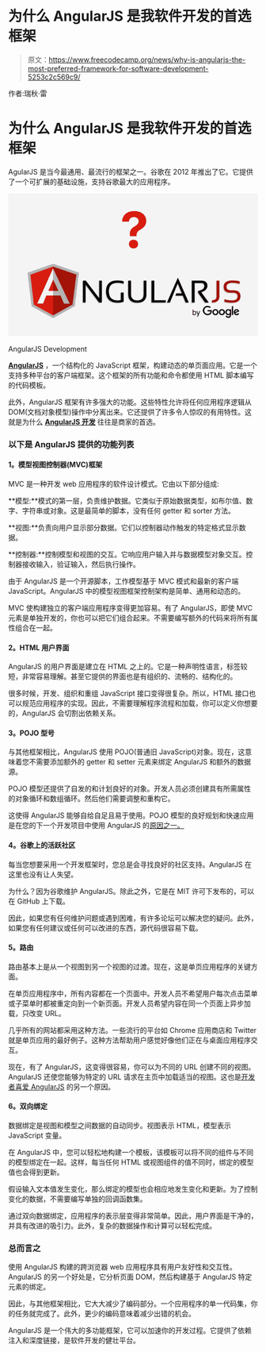# 为什么 AngularJS 是我软件开发的首选框架

> 原文：<https://www.freecodecamp.org/news/why-is-angularjs-the-most-preferred-framework-for-software-development-5253c2c569c9/>

作者:瑞秋·雷

# **为什么 AngularJS 是我软件开发的首选框架**

AgularJS 是当今最通用、最流行的框架之一。谷歌在 2012 年推出了它。它提供了一个可扩展的基础设施，支持谷歌最大的应用程序。

![VLTdJGaboORQvfdim35EVVWF3koDO3aX3feX](img/994e6aff63f96298b24ebacf2fcc2231.png)

AngularJS Development

[**AngularJS**](https://angularjs.org/) ，一个结构化的 JavaScript 框架，构建动态的单页面应用。它是一个支持多种平台的客户端框架。这个框架的所有功能和命令都使用 HTML 脚本编写的代码模板。

此外，AngularJS 框架有许多强大的功能。这些特性允许将任何应用程序逻辑从 DOM(文档对象模型)操作中分离出来。它还提供了许多令人惊叹的有用特性。这就是为什么 [**AngularJS 开发**](https://www.goodfirms.co/directory/languages/top-software-development-companies/angularjs) 往往是商家的首选。

### **以下是 AngularJS 提供的功能列表**

#### **1。模型视图控制器(MVC)框架**

MVC 是一种开发 web 应用程序的软件设计模式。它由以下部分组成:

**模型:**模式的第一层，负责维护数据。它类似于原始数据类型，如布尔值、数字、字符串或对象。这是最简单的脚本，没有任何 getter 和 sorter 方法。

**视图:**负责向用户显示部分数据。它们以控制器动作触发的特定格式显示数据。

**控制器:**控制模型和视图的交互。它响应用户输入并与数据模型对象交互。控制器接收输入，验证输入，然后执行操作。

由于 AngularJS 是一个开源脚本，工作模型基于 MVC 模式和最新的客户端 JavaScript。AngularJS 中的模型视图框架控制架构是简单、通用和动态的。

MVC 使构建独立的客户端应用程序变得更加容易。有了 AngularJS，即使 MVC 元素是单独开发的，你也可以把它们组合起来。不需要编写额外的代码来将所有属性组合在一起。

#### **2。HTML 用户界面**

AngularJS 的用户界面是建立在 HTML 之上的。它是一种声明性语言，标签较短，非常容易理解。甚至它提供的界面也是有组织的、流畅的、结构化的。

很多时候，开发、组织和重组 JavaScript 接口变得很复杂。所以，HTML 接口也可以规范应用程序的实现。因此，不需要理解程序流程和加载，你可以定义你想要的，AngularJS 会切割出依赖关系。

#### **3。POJO 型号**

与其他框架相比，AngularJS 使用 POJO(普通旧 JavaScript)对象。现在，这意味着您不需要添加额外的 getter 和 setter 元素来绑定 AngularJS 和额外的数据源。

POJO 模型还提供了自发的和计划良好的对象。开发人员必须创建具有所需属性的对象循环和数组循环。然后他们需要调整和重构它。

这使得 AngularJS 能够自给自足且易于使用。POJO 模型的良好规划和快速应用是在您的下一个开发项目中使用 AngularJS 的[原因之一。](https://topcompaniesreview.wordpress.com/2018/05/15/what-makes-angularjs-a-powerful-javascript-framework-for-your-web-development/)

#### **4。谷歌上的活跃社区**

每当您想要采用一个开发框架时，您总是会寻找良好的社区支持。AngularJS 在这里也没有让人失望。

为什么？因为谷歌维护 AngularJS。除此之外，它是在 MIT 许可下发布的，可以在 GitHub 上下载。

因此，如果您有任何维护问题或遇到困难，有许多论坛可以解决您的疑问。此外，如果您有任何建议或任何可以改进的东西，源代码很容易下载。

#### **5。路由**

路由基本上是从一个视图到另一个视图的过渡。现在，这是单页应用程序的关键方面。

在单页应用程序中，所有内容都在一个页面中。开发人员不希望用户每次点击菜单或子菜单时都被重定向到一个新页面。开发人员希望内容在同一个页面上异步加载，只改变 URL。

几乎所有的网站都采用这种方法。一些流行的平台如 Chrome 应用商店和 Twitter 就是单页应用的最好例子。这种方法帮助用户感觉好像他们正在与桌面应用程序交互。

现在，有了 AngularJS，这变得很容易，你可以为不同的 URL 创建不同的视图。AngularJS 还使您能够为特定的 URL 请求在主页中加载适当的视图。这也是[开发者喜爱 AngularJS](https://www.goodfirms.co/directory/languages/top-software-development-companies) 的另一个原因。

#### **6。双向绑定**

数据绑定是视图和模型之间数据的自动同步。视图表示 HTML，模型表示 JavaScript 变量。

在 AngularJS 中，您可以轻松地构建一个模板，该模板可以将不同的组件与不同的模型绑定在一起。这样，每当任何 HTML 或视图组件的值不同时，绑定的模型值也会得到更新。

假设输入文本值发生变化，那么绑定的模型也会相应地发生变化和更新。为了控制变化的数据，不需要编写单独的回调函数集。

通过双向数据绑定，应用程序的表示层变得非常简单。因此，用户界面是干净的，并具有改进的吸引力。此外，复杂的数据操作和计算可以轻松完成。

### **总而言之**

使用 AngularJS 构建的跨浏览器 web 应用程序具有用户友好性和交互性。AngularJS 的另一个好处是，它分析页面 DOM，然后构建基于 AngularJS 特定元素的绑定。

因此，与其他框架相比，它大大减少了编码部分。一个应用程序的单一代码集，你的任务就完成了。此外，更少的编码意味着减少出错的机会。

AngularJS 是一个伟大的多功能框架，它可以加速你的开发过程。它提供了依赖注入和深度链接，是软件开发的健壮平台。